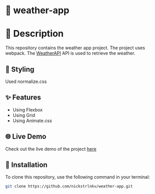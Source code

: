 # 🥪 weather-app

# 📝 Description
This repository contains the weather app project. The project uses webpack. The [WeatherAPI](https://www.weatherapi.com/) API is used to retrieve the weather.

## 🎨 Styling
Used normalize.css

## ✨ Features

- Using Flexbox
- Using Grid
- Using Animate.css

## 🌐 Live Demo

Check out the live demo of the project [here](https://nickstrlnkv.github.io/weather-app)

## 💾 Installation

To clone this repository, use the following command in your terminal:

```bash
git clone https://github.com/nickstrlnkv/weather-app.git